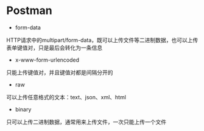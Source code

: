 # Postman

- form-data

HTTP请求中的multipart/form-data，既可以上传文件等二进制数据，也可以上传表单键值对，只是最后会转化为一条信息

- x-www-form-urlencoded

只能上传键值对，并且键值对都是间隔分开的

- raw

可以上传任意格式的文本：text、json、xml、html

- binary

只可以上传二进制数据，通常用来上传文件，一次只能上传一个文件
